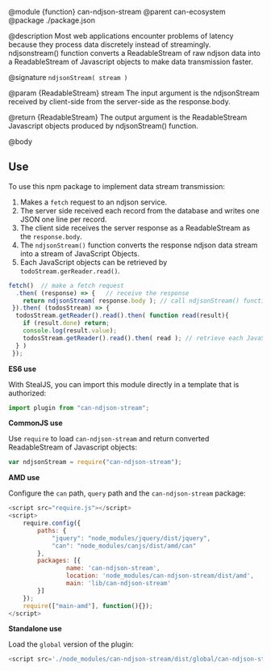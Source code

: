 @module {function} can-ndjson-stream
@parent can-ecosystem
@package ./package.json

@description Most web applications encounter problems of latency because they process data discretely instead of streamingly. ndjsonstream() function converts a ReadableStream of raw ndjson data into a ReadableStream of Javascript objects to make data transmission faster.


@signature `ndjsonStream( stream )`



  @param {ReadableStream<Byte>} stream The input argument is the ndjsonStream received by client-side from the server-side as the response.body.

  @return {ReadableStream<Object>} The output argument is the ReadableStream Javascript objects produced by ndjsonStream() function.

@body

## Use

To use this npm package to implement data stream transmission:

1. Makes a `fetch` request to an ndjson service.
2. The server side received each record from the database and writes one JSON one line per record.
3. The client side receives the server response as a ReadableStream as the `response.body`.
4. The `ndjsonStream()` function converts the response ndjson data stream into a stream of JavaScript Objects.
5. Each JavaScript objects can be retrieved by `todoStream.gerReader.read()`.


```js
fetch()  // make a fetch request
  .then( (response) => {   // receive the response 
 	return ndjsonStream( response.body ); // call ndjsonStream() function to convert ndjson stream into JS stream
 }).then( (todosStream) => {   
  todosStream.getReader().read().then( function read(result){
    if (result.done) return;
    console.log(result.value);
    todosStream.getReader().read().then( read ); // retrieve each JavaScript objects
  } )
 });
```

**ES6 use**

With StealJS, you can import this module directly in a template that is authorized:

```js
import plugin from "can-ndjson-stream";
```

**CommonJS use**

Use `require` to load `can-ndjson-stream` and return converted ReadableStream of Javascript objects:

```js
var ndjsonStream = require("can-ndjson-stream");
```

**AMD use**

Configure the `can` path, `query` path and the `can-ndjson-stream` package:

```js
<script src="require.js"></script>
<script>
    require.config({
        paths: {
            "jquery": "node_modules/jquery/dist/jquery",
            "can": "node_modules/canjs/dist/amd/can"
        },
        packages: [{
                name: 'can-ndjson-stream',
                location: 'node_modules/can-ndjson-stream/dist/amd',
                main: 'lib/can-ndjson-stream'
        }]
    });
    require(["main-amd"], function(){});
</script>
```

**Standalone use**

Load the `global` version of the plugin:

```js
<script src='./node_modules/can-ndjson-stream/dist/global/can-ndjson-stream.js'></script>
```